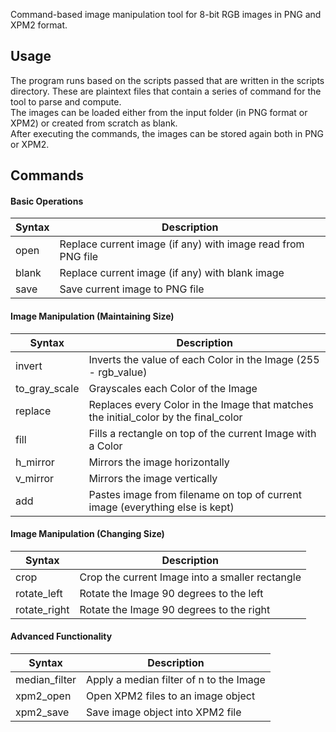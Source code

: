 Command-based image manipulation tool for 8-bit RGB images in PNG and XPM2 format.

## Usage

The program runs based on the scripts passed that are written in the scripts directory. These are plaintext files that contain a series of command for the tool to parse and compute.  
The images can be loaded either from the input folder (in PNG format or XPM2) or created from scratch as blank.  
After executing the commands, the images can be stored again both in PNG or XPM2.  

## Commands

#### Basic Operations

| Syntax | Description |
| --- | --- | 
| open <filepath> | Replace current image (if any) with image read from PNG file
| blank <width> <height> <color> | Replace current image (if any) with blank image
|  save <filepath> | Save current image to PNG file

#### Image Manipulation (Maintaining Size)

| Syntax | Description |
| --- | --- | 
| invert | Inverts the value of each Color in the Image (255 - rgb_value)
| to_gray_scale | Grayscales each Color of the Image
| replace <initial-color> <final-color> | Replaces every Color in the Image that matches  the initial_color by the final_color
| fill <width> <height> <x> <y> <color> | Fills a rectangle on top of the current Image with a Color
| h_mirror | Mirrors the image horizontally
| v_mirror | Mirrors the image vertically
| add <filepath> | Pastes image from filename on top of current image (everything else is kept) |

#### Image Manipulation (Changing Size)

| Syntax | Description |
| --- | --- | 
| crop <x> <y> <width> <height> | Crop the current Image into a smaller rectangle
| rotate_left | Rotate the Image 90 degrees to the left
| rotate_right | Rotate the Image 90 degrees to the right

#### Advanced Functionality

| Syntax | Description |
| --- | --- | 
| median_filter <n> | Apply a median filter of n to the Image
| xpm2_open <filepath> | Open XPM2 files to an image object
| xpm2_save <filepath> | Save image object into XPM2 file



